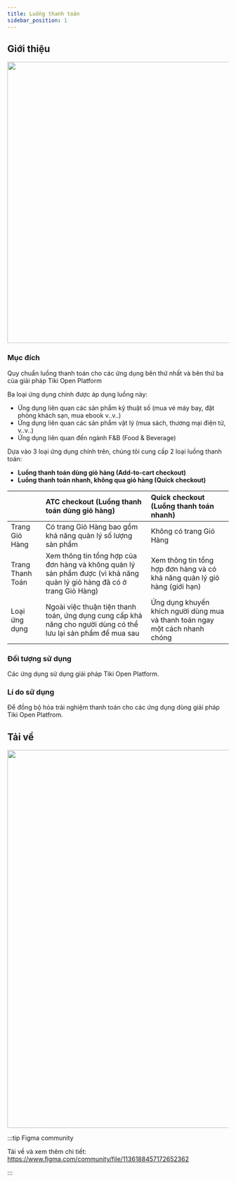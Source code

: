 ```yaml
---
title: Luồng thanh toán
sidebar_position: 1
---
```


## Giới thiệu

<img src="/img/standard-flows/checkout-hero-header.png" width="640"/>

### Mục đích

Quy chuẩn luồng thanh toán cho các ứng dụng bên thứ nhất và bên thứ ba của giải pháp Tiki Open Platform

Ba loại ứng dụng chính được áp dụng luồng này:

* Ứng dụng liên quan các sản phẩm kỹ thuật số (mua vé máy bay, đặt phòng khách sạn, mua ebook v..v..)
* Ứng dụng liên quan các sản phẩm vật lý (mua sách, thương mại điện tử, v..v..)
* Ứng dụng liên quan đến ngành F&B (Food & Beverage)

Dựa vào 3 loại ứng dụng chính trên, chúng tôi cung cấp 2 loại luồng thanh toán:

* **Luồng thanh toán dùng giỏ hàng (Add-to-cart checkout)**
* **Luồng thanh toán nhanh, không qua giỏ hàng (Quick checkout)**

|                   | ATC checkout (Luồng thanh toán dùng giỏ hàng) | Quick checkout (Luồng thanh toán nhanh)
| :---------------- | :------------------------------------------------------------------------------- | :------------
| Trang Giỏ Hàng    | Có trang Giỏ Hàng bao gồm khả năng quản lý số lượng sản phẩm                     | Không có trang Giỏ Hàng
| Trang Thanh Toán  | Xem thông tin tổng hợp của đơn hàng và không quản lý sản phẩm được (vì khả năng quản lý giỏ hàng đã có ở trang Giỏ Hàng)               | Xem thông tin tổng hợp đơn hàng và có khả năng quản lý giỏ hàng (giới hạn)
| Loại ứng dụng     | Ngoài việc thuận tiện thanh toán, ứng dụng cung cấp khả năng cho người dùng có thể lưu lại sản phẩm để mua sau  | Ứng dụng khuyến khích người dùng mua và thanh toán ngay một cách nhanh chóng

### Đối tượng sử dụng

Các ứng dụng sử dụng giải pháp Tiki Open Platform.

### Lí do sử dụng

Để đồng bộ hóa trải nghiệm thanh toán cho các ứng dụng dùng giải pháp Tiki Open Platfrom.

## Tải về

<img src="/img/standard-flows/atc-checkout-flow.png" width="860"/>

:::tip Figma community

Tải về và xem thêm chi tiết: https://www.figma.com/community/file/1136188457172652362

:::

